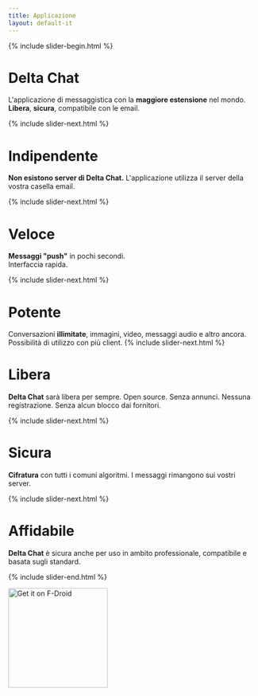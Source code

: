```yaml
---
title: Applicazione
layout: default-it
---
```


{% include slider-begin.html %}

# Delta Chat

L'applicazione di messaggistica con la **maggiore estensione** nel mondo. **Libera**, **sicura**, compatibile con le email.

{% include slider-next.html %}

# Indipendente

**Non esistono server di Delta Chat.** L'applicazione utilizza il server della vostra casella email.

{% include slider-next.html %}

# Veloce

**Messaggi "push"** in pochi secondi.  
Interfaccia rapida.

{% include slider-next.html %}

# Potente

Conversazioni **illimitate**, immagini, video, messaggi audio e altro ancora. Possibilità di utilizzo con più client.
{% include slider-next.html %}

# Libera

**Delta Chat** sarà libera per sempre. Open source. Senza annunci. Nessuna registrazione. Senza alcun blocco dai fornitori.

{% include slider-next.html %}

# Sicura
**Cifratura** con tutti i comuni algoritmi. I messaggi rimangono sui vostri server.

{% include slider-next.html %}

# Affidabile
**Delta Chat** è sicura anche per uso in ambito professionale, compatibile e basata sugli standard.

{% include slider-end.html %}


[<img src="../assets/home/get-it-on-fdroid.png" alt="Get it on F-Droid" width="200" />](download)

